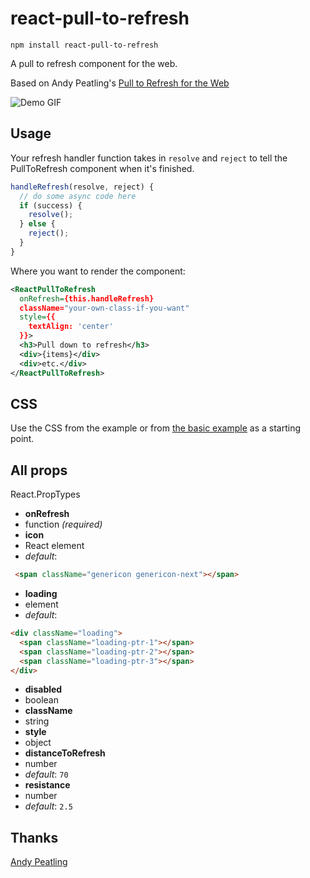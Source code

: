 # react-pull-to-refresh

`npm install react-pull-to-refresh`

A pull to refresh component for the web.

Based on Andy Peatling's [Pull to Refresh for the Web](https://github.com/apeatling/web-pull-to-refresh)

![Demo GIF](https://github.com/bryaneaton13/react-pull-to-refresh/blob/master/docs/demo.gif)

## Usage

Your refresh handler function takes in `resolve` and `reject` to tell the PullToRefresh component when it's finished.

```javascript
handleRefresh(resolve, reject) {
  // do some async code here
  if (success) {
    resolve();
  } else {
    reject();
  }
}

```

Where you want to render the component:

```xml
<ReactPullToRefresh
  onRefresh={this.handleRefresh}
  className="your-own-class-if-you-want"
  style={{
    textAlign: 'center'
  }}>
  <h3>Pull down to refresh</h3>
  <div>{items}</div>
  <div>etc.</div>
</ReactPullToRefresh>
```



## CSS
Use the CSS from the example or from [the basic example](examples/basic/app.css) as a starting point.


## All props

React.PropTypes

- **onRefresh**
 - function *(required)*
- **icon**
 - React element
 - *default*:
```html
 <span className="genericon genericon-next"></span>
```
- **loading**
 - element
 - *default*:
```html
<div className="loading">
  <span className="loading-ptr-1"></span>
  <span className="loading-ptr-2"></span>
  <span className="loading-ptr-3"></span>
</div>
```
- **disabled**
 - boolean
- **className**
 - string
- **style**
 - object
- **distanceToRefresh**
 - number
 - *default*: `70`
- **resistance**
 - number
 - *default*: `2.5`

## Thanks
[Andy Peatling](http://apeatling.com/)
